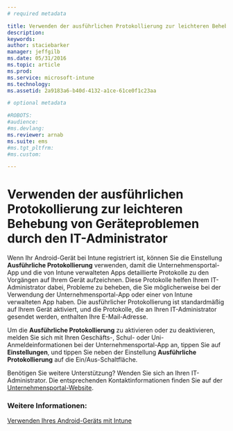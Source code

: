 ```yaml
---
# required metadata

title: Verwenden der ausführlichen Protokollierung zur leichteren Behebung von Geräteproblemen durch den IT-Administrator | Microsoft Intune
description:
keywords:
author: staciebarker
manager: jeffgilb
ms.date: 05/31/2016
ms.topic: article
ms.prod:
ms.service: microsoft-intune
ms.technology:
ms.assetid: 2a9183a6-b40d-4132-a1ce-61ce0f1c23aa

# optional metadata

#ROBOTS:
#audience:
#ms.devlang:
ms.reviewer: arnab
ms.suite: ems
#ms.tgt_pltfrm:
#ms.custom:

---
```



# Verwenden der ausführlichen Protokollierung zur leichteren Behebung von Geräteproblemen durch den IT-Administrator

Wenn Ihr Android-Gerät bei Intune registriert ist, können Sie die Einstellung **Ausführliche Protokollierung** verwenden, damit die Unternehmensportal-App und die von Intune verwalteten Apps detaillierte Protokolle zu den Vorgängen auf Ihrem Gerät aufzeichnen. Diese Protokolle helfen Ihrem IT-Administrator dabei, Probleme zu beheben, die Sie möglicherweise bei der Verwendung der Unternehmensportal-App oder einer von Intune verwalteten App haben. Die ausführlicher Protokollierung ist standardmäßig auf Ihrem Gerät aktiviert, und die Protokolle, die an Ihren IT-Administrator gesendet werden, enthalten Ihre E-Mail-Adresse.

Um die **Ausführliche Protokollierung** zu aktivieren oder zu deaktivieren, melden Sie sich mit Ihren Geschäfts-, Schul- oder Uni-Anmeldeinformationen bei der Unternehmensportal-App an, tippen Sie auf **Einstellungen**, und tippen Sie neben der Einstellung **Ausführliche Protokollierung** auf die Ein/Aus-Schaltfläche.

Benötigen Sie weitere Unterstützung? Wenden Sie sich an Ihren IT-Administrator. Die entsprechenden Kontaktinformationen finden Sie auf der [Unternehmensportal-Website](http://portal.manage.microsoft.com).

### Weitere Informationen:
[Verwenden Ihres Android-Geräts mit Intune](using-your-android-device-with-intune.md)

<!--HONumber=Jun16_HO2-->



